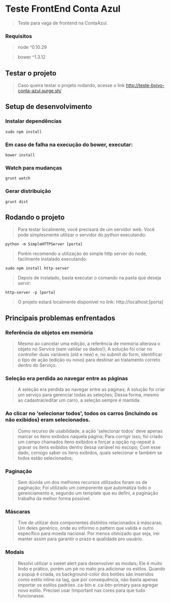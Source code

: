 # Teste FrontEnd Conta Azul

> Teste para vaga de frontend na ContaAzul.

### Requisitos

> node  ^0.10.29

> bower  ^1.3.12

## Testar o projeto
> Caso queira testar o projeto rodando, acesse o link http://teste-byivo-conta-azul.surge.sh/

## Setup de desenvolvimento

### Instalar dependências

```shell
sudo npm install
```

### Em caso de falha na execução do bower, executar:

```shell
bower install
```

### Watch para mudanças
```shell
grunt watch
```

### Gerar distribuição
```shell
grunt dist
```

## Rodando o projeto

> Para testar localmente, você precisará de um servidor web. 
> Você pode simplesmente utilizar o servidor do python executando:

```shell
python -m SimpleHTTPServer [porta]
```
> Porém recomendo a utilização do simple http server do node, facilmente instalado executando:

```shell
sudo npm install http-server
```

> Depois de instalado, basta executar o comando na pasta que deseja servir:

```shell
http-server -p [porta]
```
> O projeto estará localmente disponível no link: http://localhost:[porta]

## Principais problemas enfrentados

### Referência de objetos em memória

> Mesmo ao cancelar uma edição, a referência de memória alterava o objeto no Service (sem validar os dados!); A solução foi criar no controller duas variáveis (old e new) e, no submit do form, identificar o tipo de ação (edição ou novo) para destinar ao tratamento correto dentro do Serviço.

### Seleção era perdida ao navegar entre as páginas

> A seleção era perdida ao navegar entre as páginas; A solução foi criar um serviço para gerenciar todas as seleções; Dessa forma, mesmo ao cadastrar/editar um carro, a seleção sempre é mantida.

### Ao clicar no 'selecionar todos', todos os carros (incluindo os não exibidos) eram selecionados.

> Como recurso de usabilidade, a ação 'selecionar todos' deve apenas marcar os itens exibidos naquela página; Para corrigir isso, foi criado um campo chamados itens exibidos e forçar a opção ng-repeat à gravar os itens exibidos dentro dessa variável no escopo; Com esse dado, consigo saber os itens exibidos, quais selecionar e também se todos estão selecionados;

### Paginação

> Sem dúvida um dos melhores recursos utilizados foram os de paginação; Foi utilizado um componente que automatiza todo o gerenciamento e, segundo um template que eu defini, a paginação trabalha da melhor forma possível.

### Máscaras

> Tive de utilizar dois componentes distintos relacionados à máscaras; Um deles genérico, onde eu informo o pattern que valida e outro específico para moeda nacional. Por menos otimizado que seja, irei manter assim para garantir o prazo e qualidade pro usuário.

### Modais

> Resolvi utilizar o sweet alert para desenvolver as modais; Ele é muito lindo e prático, porém um pé no mato pra adicionar os estilos. Quando a popup é criada, os background-color dos botões são inseridos como estilo inline na tag, que por consequência, não basta apenas importar os estilos padrões .ca-btn e .ca-btn-primary para agregar novo estilo. Precisei usar !important nas cores para que tudo funcionasse.

